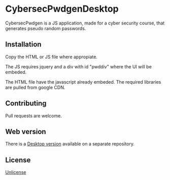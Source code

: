 # CybersecPwdgenDesktop


CybersecPwdgen is a JS application, made for a cyber security course, that generates pseudo random passwords.

## Installation
Copy the HTML or JS file where appropiate.

The JS requires jquery and a div with id "pwddiv" where the UI will be embeded.

The HTML file have the javascript already embeded. The required libraries are pulled from google CDN.

## Contributing

Pull requests are welcome. 

## Web version

There is a [Desktop version](https://github.com/iagorubio/CybersecPwdgenDesktop) available on a separate repository.

## License
[Unlicense](https://choosealicense.com/licenses/unlicense/)
